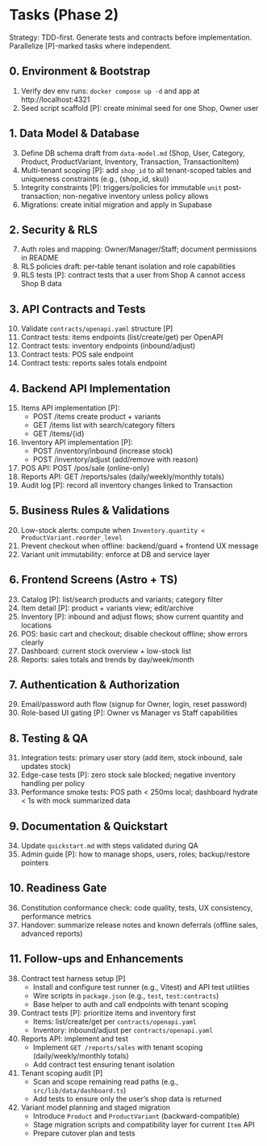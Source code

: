 # Tasks (Phase 2)

Strategy: TDD-first. Generate tests and contracts before implementation. Parallelize [P]-marked tasks where independent.

## 0. Environment & Bootstrap
1. Verify dev env runs: `docker compose up -d` and app at http://localhost:4321
2. Seed script scaffold [P]: create minimal seed for one Shop, Owner user

## 1. Data Model & Database
3. Define DB schema draft from `data-model.md` (Shop, User, Category, Product, ProductVariant, Inventory, Transaction, TransactionItem)
4. Multi-tenant scoping [P]: add `shop_id` to all tenant-scoped tables and uniqueness constraints (e.g., (shop_id, sku))
5. Integrity constraints [P]: triggers/policies for immutable `unit` post-transaction; non-negative inventory unless policy allows
6. Migrations: create initial migration and apply in Supabase

## 2. Security & RLS
7. Auth roles and mapping: Owner/Manager/Staff; document permissions in README
8. RLS policies draft: per-table tenant isolation and role capabilities
9. RLS tests [P]: contract tests that a user from Shop A cannot access Shop B data

## 3. API Contracts and Tests
10. Validate `contracts/openapi.yaml` structure [P]
11. Contract tests: items endpoints (list/create/get) per OpenAPI
12. Contract tests: inventory endpoints (inbound/adjust)
13. Contract tests: POS sale endpoint
14. Contract tests: reports sales totals endpoint

## 4. Backend API Implementation
15. Items API implementation [P]:
    - POST /items create product + variants
    - GET /items list with search/category filters
    - GET /items/{id}
16. Inventory API implementation [P]:
    - POST /inventory/inbound (increase stock)
    - POST /inventory/adjust (add/remove with reason)
17. POS API: POST /pos/sale (online-only)
18. Reports API: GET /reports/sales (daily/weekly/monthly totals)
19. Audit log [P]: record all inventory changes linked to Transaction

## 5. Business Rules & Validations
20. Low-stock alerts: compute when `Inventory.quantity < ProductVariant.reorder_level`
21. Prevent checkout when offline: backend/guard + frontend UX message
22. Variant unit immutability: enforce at DB and service layer

## 6. Frontend Screens (Astro + TS)
23. Catalog [P]: list/search products and variants; category filter
24. Item detail [P]: product + variants view; edit/archive
25. Inventory [P]: inbound and adjust flows; show current quantity and locations
26. POS: basic cart and checkout; disable checkout offline; show errors clearly
27. Dashboard: current stock overview + low-stock list
28. Reports: sales totals and trends by day/week/month

## 7. Authentication & Authorization
29. Email/password auth flow (signup for Owner, login, reset password)
30. Role-based UI gating [P]: Owner vs Manager vs Staff capabilities

## 8. Testing & QA
31. Integration tests: primary user story (add item, stock inbound, sale updates stock)
32. Edge-case tests [P]: zero stock sale blocked; negative inventory handling per policy
33. Performance smoke tests: POS path < 250ms local; dashboard hydrate < 1s with mock summarized data

## 9. Documentation & Quickstart
34. Update `quickstart.md` with steps validated during QA
35. Admin guide [P]: how to manage shops, users, roles; backup/restore pointers

## 10. Readiness Gate
36. Constitution conformance check: code quality, tests, UX consistency, performance metrics
37. Handover: summarize release notes and known deferrals (offline sales, advanced reports)

## 11. Follow-ups and Enhancements
38. Contract test harness setup [P]
    - Install and configure test runner (e.g., Vitest) and API test utilities
    - Wire scripts in `package.json` (e.g., `test`, `test:contracts`)
    - Base helper to auth and call endpoints with tenant scoping
39. Contract tests [P]: prioritize items and inventory first
    - Items: list/create/get per `contracts/openapi.yaml`
    - Inventory: inbound/adjust per `contracts/openapi.yaml`
40. Reports API: implement and test
    - Implement `GET /reports/sales` with tenant scoping (daily/weekly/monthly totals)
    - Add contract test ensuring tenant isolation
41. Tenant scoping audit [P]
    - Scan and scope remaining read paths (e.g., `src/lib/data/dashboard.ts`)
    - Add tests to ensure only the user’s shop data is returned
42. Variant model planning and staged migration
    - Introduce `Product` and `ProductVariant` (backward-compatible)
    - Stage migration scripts and compatibility layer for current `Item` API
    - Prepare cutover plan and tests
